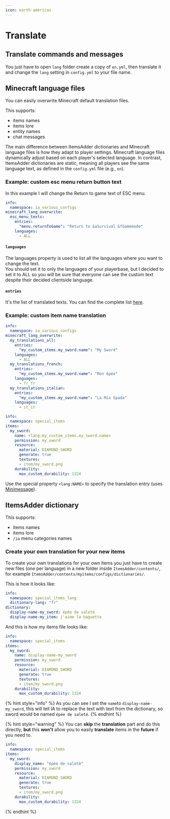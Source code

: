 ```yaml
---
icon: earth-americas
---
```


# Translate

## Translate commands and messages

You just have to open `lang` folder create a copy of `en.yml`, then translate it and change the `lang` setting in `config.yml` to your file name.

## Minecraft language files

You can easily overwrite Minecraft default translation files.

This supports:

* items names
* items lore
* entity names
* chat messages

The main difference between ItemsAdder dictionaries and Minecraft language files is how they adapt to player settings. Minecraft language files dynamically adjust based on each player's selected language. In contrast, ItemsAdder dictionaries are static, meaning all players see the same language text, as defined in the `config.yml` file (e.g., `en`).

### Example: custom esc menu return button text

In this example I will change the Return to game text of ESC menu.

```yaml
info:
  namespace: ia_various_configs
minecraft_lang_overwrite:
  esc_menu_texts:
    entries:
      "menu.returnToGame": "Return to &aSurvival &fGamemode"
    languages:
      - ALL
```

#### `languages`

The languages property is used to list all the languages where you want to change the text.\
You should set it to only the languages of your playerbase, but I decided to set it to ALL so you will be sure that everyone can see the custom text despite their decided clientside language.

#### `entries`

It's the list of translated texts. You can find the complete list [here](https://github.com/InventivetalentDev/minecraft-assets/blob/1.21.4/assets/minecraft/lang/en_us.json).

### Example: custom item name translation

```yaml
info:
  namespace: ia_various_configs
minecraft_lang_overwrite:
  my_translations_all:
    entries:
      "my_custom_items.my_sword.name": "My Sword"
    languages:
      - ALL
  my_translations_french:
    entries:
      "my_custom_items.my_sword.name": "Mon épée"
    languages:
      - fr_fr
  my_translations_italian:
    entries:
      "my_custom_items.my_sword.name": "La Mia Spada"
    languages:
      - it_it
```

```yaml
info:
  namespace: special_items
items:
  my_sword:
    name: <lang:my_custom_items.my_sword.name>
    permission: my_sword
    resource:
      material: DIAMOND_SWORD
      generate: true
      textures:
      - item/my_sword.png
    durability:
      max_custom_durability: 1324
```

Use the special property `<lang:NAME>` to specify the translation entry (uses [Minimessage](text-formatting.md)).

## ItemsAdder dictionary

This supports:

* items names
* items lore
* `/ia` menu categories names

### Create your own translation for your new items

To create your own translations for your own items you just have to create new files (one per language) in a new folder inside `ItemsAdder/contents/`, for example `ItemsAdder/contents/myitems/configs/dictionaries/`.

This is how it looks like:

```yaml
info:
  namespace: special_items_lang
  dictionary-lang: "fr"
dictionary:
  display-name-my_sword: épée de saleté
  display-name-my_item: j'aime la baguette
```

And this is how my items file looks like:

```yaml
info:
  namespace: special_items
items:
  my_sword:
    name: display-name-my_sword
    permission: my_sword
    resource:
      material: DIAMOND_SWORD
      generate: true
      textures:
      - item/my_sword.png
    durability:
      max_custom_durability: 1324
```

{% hint style="info" %}
As you can see I set the `name`to `display-name-my_sword`, this will tell IA to replace the text with text from the dictionary, so sword would be named `épée de saleté`.
{% endhint %}

{% hint style="warning" %}
You can **skip** the **translation** part and do this directly, **but** this **won't** allow you to easily **translate** items in the **future** if you need to.

```yaml
info:
  namespace: special_items
items:
  my_sword:
    display_name: "épée de saleté"
    permission: my_sword
    resource:
      material: DIAMOND_SWORD
      generate: true
      textures:
      - item/my_sword.png
    durability:
      max_custom_durability: 1324
```
{% endhint %}

